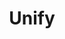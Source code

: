 ---
title:			"Unify"
slug:			unify
src:			https://wrapbootstrap.com/theme/unify-responsive-website-template-WB0412697?ref=StartBootstrap
categories:		premium
bump:			"Responsive Website Template"
img-src:		/img/premium/unify.jpg
img-desc:		"Unify - Responsive Website Template"
---